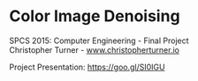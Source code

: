 # Color Image Denoising
SPCS 2015: Computer Engineering - Final Project  
Christopher Turner - www.christopherturner.io

Project Presentation: https://goo.gl/SI0IGU
